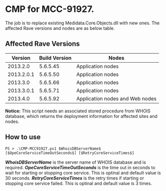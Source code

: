 # CMP for MCC-91927. 
The job is to replace existing Medidata.Core.Objects.dll with new ones. The affected Rave versions and nodes are as below table.

## Affected Rave Versions
|Version |Build Version |Nodes|
|---------|-----------------------|---------------|
|2013.2.0|	5.6.5.45 |Application nodes|
|2013.2.0.1	|5.6.5.50| Application nodes|
|2013.3.0	|5.6.5.66| Application nodes|
|2013.3.0.1	|5.6.5.71| Application nodes|
|2013.4.0		|5.6.5.92| Application nodes and Web nodes|

**Notice:** This script needs an associated stored procedure from WHOIS database, which returns the deployment information for affected sites and nodes.

## How to use
`PS > .\CMP-MCC91927.ps1 $WhoisDBServerName$ [$OpeCoreServiceTimeOutSeconds$] [$RetryCoreServiceTimes$]`

**$WhoisDBServerName$** is the server name of WHOIS database and is required.
**$OpeCoreServiceTimeOutSeconds$** is the time out in seconds to wait for starting or stopping core service. This is optinal and default value is 30 seconds.
**$RetryCoreServiceTimes$** is the retry times if starting or stopping core service failed. This is optinal and default value is 3 times.
